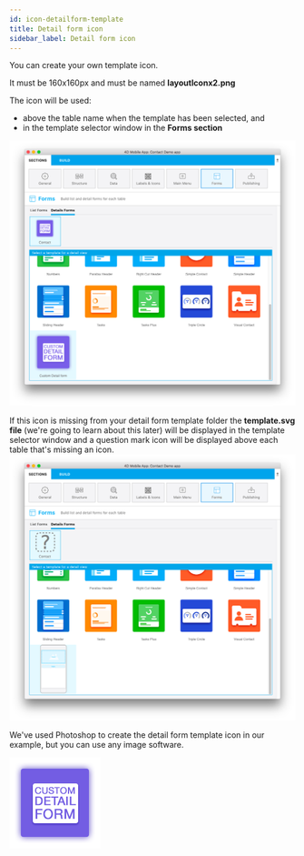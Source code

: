 ```yaml
---
id: icon-detailform-template
title: Detail form icon
sidebar_label: Detail form icon
---
```


You can create your own template icon. 

It must be 160x160px and must be named **layoutIconx2.png**

The icon will be used:

* above the table name when the template has been selected, and
* in the template selector window in the **Forms section**

![Custom detailform template](assets/custom-detailform/custom-detailform-template.png)


If this icon is missing from your detail form template folder the **template.svg file** (we're going to learn about this later) will be displayed in the template selector window and a question mark icon will be displayed above each table that's missing an icon.
![Missing listform icon custom template](assets/custom-detailform/missing-detailform-icon-custom-template.png)

We've used Photoshop to create the detail form template icon in our example, but you can use any image software.

![Custom listform template icon](assets/custom-detailform/custom-detail-form-icon.png)
